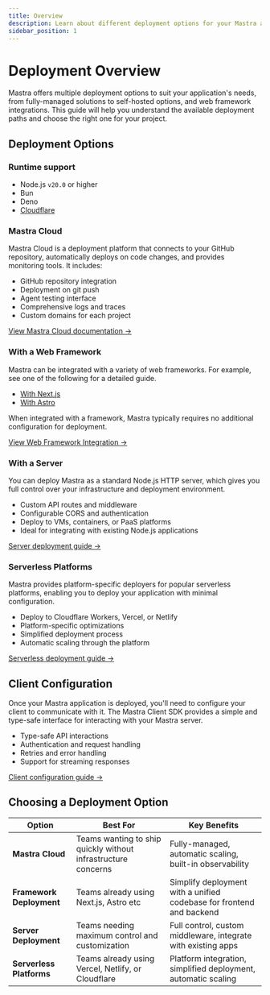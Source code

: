 ```yaml
---
title: Overview
description: Learn about different deployment options for your Mastra applications
sidebar_position: 1
---
```


# Deployment Overview

Mastra offers multiple deployment options to suit your application's needs, from fully-managed solutions to self-hosted options, and web framework integrations. This guide will help you understand the available deployment paths and choose the right one for your project.

## Deployment Options

### Runtime support

- Node.js `v20.0` or higher
- Bun
- Deno
- [Cloudflare](../deployment/serverless-platforms/cloudflare-deployer)

### Mastra Cloud

Mastra Cloud is a deployment platform that connects to your GitHub repository, automatically deploys on code changes, and provides monitoring tools. It includes:

- GitHub repository integration
- Deployment on git push
- Agent testing interface
- Comprehensive logs and traces
- Custom domains for each project

[View Mastra Cloud documentation →](../mastra-cloud/overview)

### With a Web Framework

Mastra can be integrated with a variety of web frameworks. For example, see one of the following for a detailed guide.

- [With Next.js](../frameworks/web-frameworks/next-js)
- [With Astro](../frameworks/web-frameworks/astro)

When integrated with a framework, Mastra typically requires no additional configuration for deployment.

[View Web Framework Integration →](./web-framework)

### With a Server

You can deploy Mastra as a standard Node.js HTTP server, which gives you full control over your infrastructure and deployment environment.

- Custom API routes and middleware
- Configurable CORS and authentication
- Deploy to VMs, containers, or PaaS platforms
- Ideal for integrating with existing Node.js applications

[Server deployment guide →](./server-deployment)

### Serverless Platforms

Mastra provides platform-specific deployers for popular serverless platforms, enabling you to deploy your application with minimal configuration.

- Deploy to Cloudflare Workers, Vercel, or Netlify
- Platform-specific optimizations
- Simplified deployment process
- Automatic scaling through the platform

[Serverless deployment guide →](./server-deployment)

## Client Configuration

Once your Mastra application is deployed, you'll need to configure your client to communicate with it. The Mastra Client SDK provides a simple and type-safe interface for interacting with your Mastra server.

- Type-safe API interactions
- Authentication and request handling
- Retries and error handling
- Support for streaming responses

[Client configuration guide →](../server-db/mastra-client)

## Choosing a Deployment Option

| Option                   | Best For                                                      | Key Benefits                                                         |
| ------------------------ | ------------------------------------------------------------- | -------------------------------------------------------------------- |
| **Mastra Cloud**         | Teams wanting to ship quickly without infrastructure concerns | Fully-managed, automatic scaling, built-in observability             |
| **Framework Deployment** | Teams already using Next.js, Astro etc                        | Simplify deployment with a unified codebase for frontend and backend |
| **Server Deployment**    | Teams needing maximum control and customization               | Full control, custom middleware, integrate with existing apps        |
| **Serverless Platforms** | Teams already using Vercel, Netlify, or Cloudflare            | Platform integration, simplified deployment, automatic scaling       |
